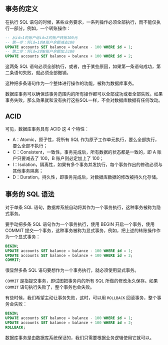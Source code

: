 ## 事务的定义

在执行 SQL 语句的时候，某些业务要求，一系列操作必须全部执行，而不能仅执行一部分。例如，一个转账操作：

```sql
-- 从id=1的账户给id=2的账户转账100元
-- 第一步：将id=1的A账户余额减去100
UPDATE accounts SET balance = balance - 100 WHERE id = 1;
-- 第二步：将id=2的B账户余额加上100
UPDATE accounts SET balance = balance + 100 WHERE id = 2;
```

这两条 SQL 语句必须全部执行，或者，由于某些原因，如果第一条语句成功，第二条语句失败，就必须全部撤销。

这种把多条语句作为一个整体进行操作的功能，被称为数据库事务。

数据库事务可以确保该事务范围内的所有操作都可以全部成功或者全部失败。如果事务失败，那么效果就和没有执行这些SQL一样，不会对数据库数据有任何改动。

## ACID

可见，数据库事务具有 ACID 这 4 个特性：

- A：Atomic，原子性，将所有 SQL 作为原子工作单元执行，要么全部执行，要么全部不执行；
- C：Consistent，一致性，事务完成后，所有数据的状态都是一致的，即 A 账户只要减去了 100，B 账户则必定加上了 100；
- I：Isolation，隔离性，如果有多个事务并发执行，每个事务作出的修改必须与其他事务隔离；
- D：Duration，持久性，即事务完成后，对数据库数据的修改被持久化存储。

## 事务的 SQL 语法

对于单条 SQL 语句，数据库系统自动将其作为一个事务执行，这种事务被称为隐式事务。

要手动把多条 SQL 语句作为一个事务执行，使用 BEGIN 开启一个事务，使用 COMMIT 提交一个事务，这种事务被称为显式事务，例如，把上述的转账操作作为一个显式事务：

```sql
BEGIN;
UPDATE accounts SET balance = balance - 100 WHERE id = 1;
UPDATE accounts SET balance = balance + 100 WHERE id = 2;
COMMIT;
```

很显然多条 SQL 语句要想作为一个事务执行，就必须使用显式事务。

`COMMIT` 是指提交事务，即试图把事务内的所有 SQL 所做的修改永久保存。如果 `COMMIT` 语句执行失败了，整个事务也会失败。

有些时候，我们希望主动让事务失败，这时，可以用 `ROLLBACK` 回滚事务，整个事务会失败：

```sql
BEGIN;
UPDATE accounts SET balance = balance - 100 WHERE id = 1;
UPDATE accounts SET balance = balance + 100 WHERE id = 2;
ROLLBACK;
```

数据库事务是由数据库系统保证的，我们只需要根据业务逻辑使用它就可以。

